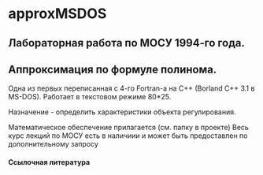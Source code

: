 # approxMSDOS
Лабораторная работа по МОСУ 1994-го года.
----
Аппроксимация по формуле полинома.
----
Одна из первых переписанная с 4-го Fortran-а на C++ (Borland C++ 3.1 в MS-DOS).
Работает в текстовом режиме 80*25.

Назначение - определить характеристики объекта регулирования.

Математическое обеспечение прилагается (см. папку в проекте)
Весь курс лекций по МОСУ есть в наличиии и может быть предоставлен по дополнительному запросу

#### Ссылочная литература
